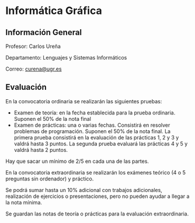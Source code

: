 # Informática Gráfica

## Información General
Profesor: Carlos Ureña

Departamento: Lenguajes y Sistemas Informáticos

Correo: curena@ugr.es

## Evaluación
En la convocatoria ordinaria se realizarán las siguientes pruebas:
- Examen de teoría: en la fecha establecida para la prueba ordinaria. Suponen el 50% de la nota final
- Examen de prácticas: una o varias fechas. Consistirá en resolver problemas de programación. Suponen el 50% de la nota final. La primera prueba consistirá en la evaluación de las prácticas 1, 2 y 3 y valdrá hasta 3 puntos. La segunda prueba evaluará las prácticas 4 y 5 y valdrá hasta 2 puntos.

Hay que sacar un mínimo de 2/5 en cada una de las partes.

En la convocatoria extraordinaria se realizarán los exámenes teórico (4 o 5 preguntas sin ordenador) y práctico.

Se podrá sumar hasta un 10% adicional con trabajos adicionales, realización de ejercicios o presentaciones, pero no pueden ayudar a llegar a la nota mínima. 

Se guardan las notas de teoría o prácticas para la evaluación extraordinaria.

